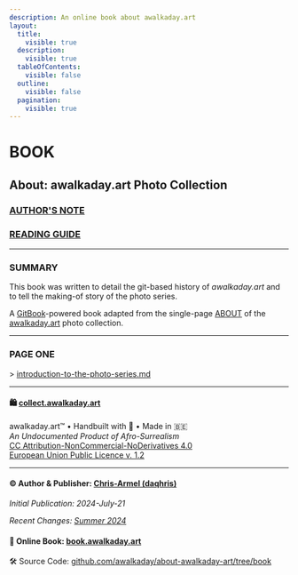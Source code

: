 ```yaml
---
description: An online book about awalkaday.art
layout:
  title:
    visible: true
  description:
    visible: true
  tableOfContents:
    visible: false
  outline:
    visible: false
  pagination:
    visible: true
---
```


# BOOK

## About: awalkaday.art Photo Collection

### [AUTHOR'S NOTE](authors-note.md)

### [READING GUIDE](reading-guide.md)

***

### SUMMARY

This book was written to detail the git-based history of _awalkaday.art_ and to tell the making-of story of the photo series.&#x20;

A [GitBook](https://www.gitbook.com/)-powered book adapted from the single-page [ABOUT](https://about.awalkaday.art) of the [awalkaday.art](https://awalkaday.art) photo collection.

***

### PAGE ONE&#x20;

\> [introduction-to-the-photo-series.md](introduction-to-the-photo-series.md "mention")

***

#### 🛍️ [collect.awalkaday.art](https://collect.awalkaday.art)

awalkaday.art™ • Handbuilt with 🤍 • Made in 🇧🇪\
_An Undocumented Product of Afro-Surrealism_\
[CC Attribution-NonCommercial-NoDerivatives 4.0](https://creativecommons.org/licenses/by-nc-nd/4.0/deed.en)\
[European Union Public Licence v. 1.2](https://joinup.ec.europa.eu/sites/default/files/custom-page/attachment/2020-03/EUPL-1.2%20EN.txt)

***

#### © Author & Publisher: [Chris-Armel (daqhris)](https://daqhris.com)

_Initial Publication: 2024-July-21_

_Recent Changes:_ [_Summer 2024_](https://github.com/awalkaday/about-awalkaday-art/commits/book/)

#### 📖 Online Book: [book.awalkaday.art](https://book.awalkaday.art)

🛠 Source Code: [github.com/awalkaday/about-awalkaday-art/tree/book](https://github.com/awalkaday/about-awalkaday-art/tree/book)

